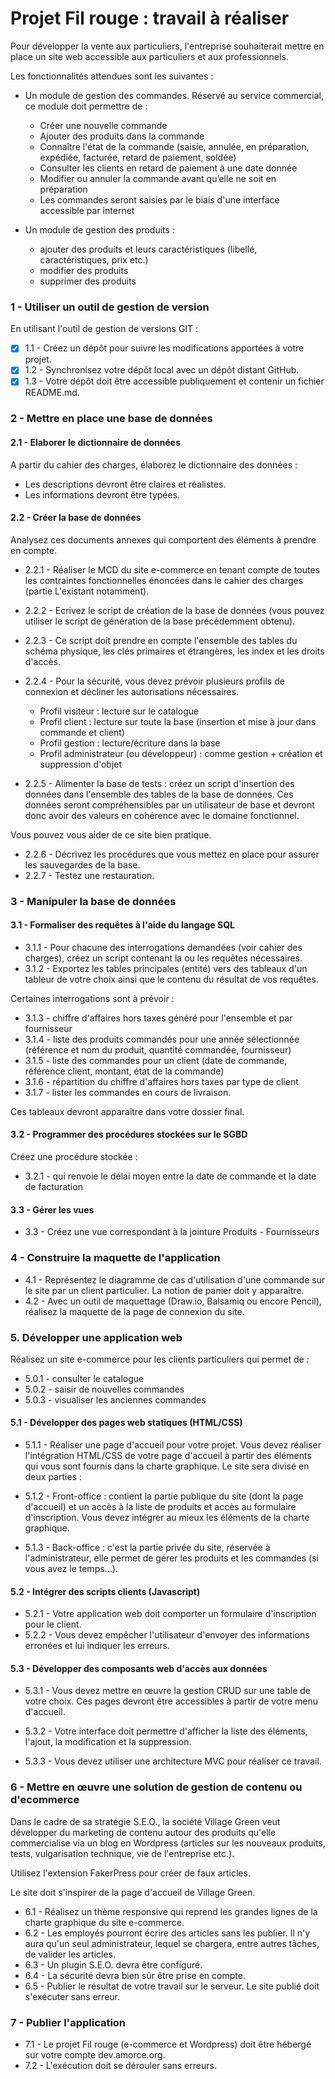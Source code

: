 # Projet Fil rouge : travail à réaliser

Pour développer la vente aux particuliers, l'entreprise souhaiterait mettre en place un site web accessible aux particuliers et aux professionnels.

Les fonctionnalités attendues sont les suivantes :

 * Un module de gestion des commandes. Réservé au service commercial, ce module doit permettre de :

    * Créer une nouvelle commande
    * Ajouter des produits dans la commande
    * Connaître l'état de la commande (saisie, annulée, en préparation, expédiée, facturée, retard de paiement, soldée)
    * Consulter les clients en retard de paiement à une date donnée
    * Modifier ou annuler la commande avant qu’elle ne soit en préparation
    * Les commandes seront saisies par le biais d'une interface accessible par internet

 * Un module de gestion des produits :

    * ajouter des produits et leurs caractéristiques (libellé, caractéristiques, prix etc.)
    * modifier des produits
    * supprimer des produits

### 1 - Utiliser un outil de gestion de version

En utilisant l'outil de gestion de versions GIT :

   * [x] 1.1 - Créez un dépôt pour suivre les modifications apportées à votre projet.
   * [x] 1.2 - Synchronisez votre dépôt local avec un dépôt distant GitHub.
   * [x] 1.3 - Votre dépôt doit être accessible publiquement et contenir un fichier README.md.

### 2 - Mettre en place une base de données

#### 2.1 - Elaborer le dictionnaire de données

A partir du cahier des charges, élaborez le dictionnaire des données :

   * Les descriptions devront être claires et réalistes.
   * Les informations devront être typées.

#### 2.2 - Créer la base de données

Analysez ces documents annexes qui comportent des éléments à prendre en compte.

   * 2.2.1 - Réaliser le MCD du site e-commerce en tenant compte de toutes les contraintes fonctionnelles énoncées dans le cahier des charges (partie L'existant notamment).

   * 2.2.2 - Ecrivez le script de création de la base de données (vous pouvez utiliser le script de génération de la base précédemment obtenu).

   * 2.2.3 - Ce script doit prendre en compte l'ensemble des tables du schéma physique, les clés primaires et étrangères, les index et les droits d'accès.

   * 2.2.4 - Pour la sécurité, vous devez prévoir plusieurs profils de connexion et décliner les autorisations nécessaires.

        * Profil visiteur : lecture sur le catalogue
        * Profil client : lecture sur toute la base (insertion et mise à jour dans commande et client)
        * Profil gestion : lecture/écriture dans la base
        * Profil administrateur (ou développeur) : comme gestion + création et suppression d'objet

   * 2.2.5 - Alimenter la base de tests : créez un script d'insertion des données dans l'ensemble des tables de la base de données. Ces données seront compréhensibles par un utilisateur de base et devront donc avoir des valeurs en cohérence avec le domaine fonctionnel.

Vous pouvez vous aider de ce site bien pratique.

   * 2.2.6 - Décrivez les procédures que vous mettez en place pour assurer les sauvegardes de la base.
   * 2.2.7 - Testez une restauration.
   
### 3 - Manipuler la base de données

#### 3.1 - Formaliser des requêtes à l'aide du langage SQL

   * 3.1.1 - Pour chacune des interrogations demandées (voir cahier des charges), créez un script contenant la ou les requêtes nécessaires.
   * 3.1.2 - Exportez les tables principales (entité) vers des tableaux d'un tableur de votre choix ainsi que le contenu du résultat de vos requêtes.

Certaines interrogations sont à prévoir :

   * 3.1.3 - chiffre d'affaires hors taxes généré pour l'ensemble et par fournisseur
   * 3.1.4 - liste des produits commandés pour une année sélectionnée (référence et nom du produit, quantité commandée, fournisseur)
   * 3.1.5 - liste des commandes pour un client (date de commande, référence client, montant, état de la commande)
   * 3.1.6 - répartition du chiffre d'affaires hors taxes par type de client
   * 3.1.7 - lister les commandes en cours de livraison.

Ces tableaux devront apparaître dans votre dossier final.

#### 3.2 - Programmer des procédures stockées sur le SGBD

Créez une procédure stockée :

   * 3.2.1 - qui renvoie le délai moyen entre la date de commande et la date de facturation

#### 3.3 - Gérer les vues

   * 3.3 - Créez une vue correspondant à la jointure Produits - Fournisseurs

### 4 - Construire la maquette de l'application

   * 4.1 - Représentez le diagramme de cas d'utilisation d'une commande sur le site par un client particulier. La notion de panier doit y apparaître.
   * 4.2 - Avec un outil de maquettage (Draw.io, Balsamiq ou encore Pencil), réalisez la maquette de la page de connexion du site.

### 5. Développer une application web

Réalisez un site e-commerce pour les clients particuliers qui permet de :

   * 5.0.1 - consulter le catalogue
   * 5.0.2 - saisir de nouvelles commandes
   * 5.0.3 - visualiser les anciennes commandes

#### 5.1 - Développer des pages web statiques (HTML/CSS)

   * 5.1.1 - Réaliser une page d'accueil pour votre projet. Vous devez réaliser l'intégration HTML/CSS de votre page d'accueil à partir des éléments qui vous sont fournis dans la charte graphique.
    Le site sera divisé en deux parties :

   * 5.1.2 - Front-office : contient la partie publique du site (dont la page d'accueil) et un accès à la liste de produits et accès au formulaire d'inscription. Vous devez intégrer au mieux les éléments de la charte graphique.
   * 5.1.3 - Back-office : c'est la partie privée du site, réservée à l'administrateur, elle permet de gérer les produits et les commandes (si vous avez le temps...).

#### 5.2 - Intégrer des scripts clients (Javascript)

   * 5.2.1 - Votre application web doit comporter un formulaire d'inscription pour le client.
   * 5.2.2 - Vous devez empêcher l'utilisateur d'envoyer des informations erronées et lui indiquer les erreurs.

#### 5.3 - Développer des composants web d'accès aux données

   * 5.3.1 - Vous devez mettre en œuvre la gestion CRUD sur une table de votre choix. Ces pages devront être accessibles à partir de votre menu d'accueil.

   * 5.3.2 - Votre interface doit permettre d'afficher la liste des éléments, l'ajout, la modification et la suppression.

   * 5.3.3 - Vous devez utiliser une architecture MVC pour réaliser ce travail.

### 6 - Mettre en œuvre une solution de gestion de contenu ou d'ecommerce

Dans le cadre de sa stratégie S.E.O., la société Village Green veut développer du marketing de contenu autour des produits qu'elle commercialise via un blog en Wordpress (articles sur les nouveaux produits, tests, vulgarisation technique, vie de l'entreprise etc.).

Utilisez l'extension FakerPress pour créer de faux articles.

Le site doit s'inspirer de la page d'accueil de Village Green.

* 6.1 - Réalisez un thème responsive qui reprend les grandes lignes de la charte graphique du site e-commerce.
* 6.2 - Les employés pourront écrire des articles sans les publier. Il n'y aura qu'un seul administrateur, lequel se chargera, entre autres tâches, de valider les articles.
* 6.3 - Un plugin S.E.O. devra être configuré.
* 6.4 - La sécurité devra bien sûr être prise en compte.
* 6.5 - Publier le résultat de votre travail sur le serveur. Le site publié doit s'exécuter sans erreur.

### 7 - Publier l'application

   * 7.1 - Le projet Fil rouge (e-commerce et Wordpress) doit être hébergé sur votre compte dev.amorce.org.
   * 7.2 - L'exécution doit se dérouler sans erreurs.
